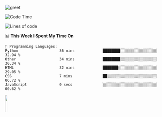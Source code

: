 ![greet](https://user-images.githubusercontent.com/44234583/146624354-9d461392-3676-4e7a-b12f-debc7319f53b.gif) 


<!--START_SECTION:waka-->
![Code Time](http://img.shields.io/badge/Code%20Time-402%20hrs%2042%20mins-blue)

![Lines of code](https://img.shields.io/badge/From%20Hello%20World%20I%27ve%20Written-1.1%20million%20lines%20of%20code-blue)

📊 **This Week I Spent My Time On** 

```text
💬 Programming Languages: 
Python                   36 mins             ████████░░░░░░░░░░░░░░░░░   32.94 % 
Other                    34 mins             ████████░░░░░░░░░░░░░░░░░   30.34 % 
HTML                     32 mins             ███████░░░░░░░░░░░░░░░░░░   29.05 % 
CSS                      7 mins              ██░░░░░░░░░░░░░░░░░░░░░░░   06.72 % 
JavaScript               0 secs              ░░░░░░░░░░░░░░░░░░░░░░░░░   00.62 % 
```


<!--END_SECTION:waka-->
<img src="https://user-images.githubusercontent.com/44234583/191059235-95ebfce1-7fc7-4eee-baff-214d902e7c18.gif" width="12%"/>
